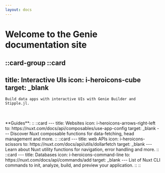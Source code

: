 ```yaml
---
layout: docs
---
```


  <div class=" mx-auto" style="max-width:800px">
    <h1 class="text-4xl font-bold text-center mt-10 mb-10"> Welcome to the Genie documentation site </h1>

::card-group
  ::card
  ---
  title: Interactive UIs
  icon: i-heroicons-cube
  target: _blank
  ---
    Build data apps with interactive UIs with Genie Builder and Stipple.jl.
<br>
<br>
    **Guides**:
  ::
  ::card
  ---
  title: Websites
  icon: i-heroicons-arrows-right-left
  to: https://nuxt.com/docs/api/composables/use-app-config
  target: _blank
  ---
  Discover Nuxt composable functions for data-fetching, head management and more.
  ::
  ::card
  ---
  title: web APIs
  icon: i-heroicons-scissors
  to: https://nuxt.com/docs/api/utils/dollarfetch
  target: _blank
  ---
  Learn about Nuxt utility functions for navigation, error handling and more.
  ::
  ::card
  ---
  title: Databases
  icon: i-heroicons-command-line
  to: https://nuxt.com/docs/api/commands/add
  target: _blank
  ---
  List of Nuxt CLI commands to init, analyze, build, and preview your application.
  ::
::

  </div>
